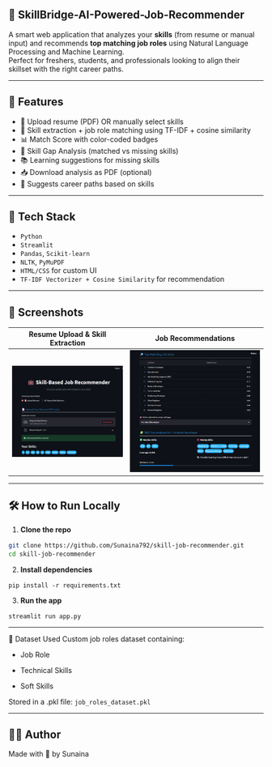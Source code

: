 ﻿##  💼 SkillBridge-AI-Powered-Job-Recommender


A smart web application that analyzes your **skills** (from resume or manual input) and recommends **top matching job roles** using Natural Language Processing and Machine Learning.  
Perfect for freshers, students, and professionals looking to align their skillset with the right career paths.

---

## 🚀 Features

- 📄 Upload resume (PDF) OR manually select skills
- 🤖 Skill extraction + job role matching using TF-IDF + cosine similarity
- 📊 Match Score with color-coded badges
- 🧠 Skill Gap Analysis (matched vs missing skills)
- 📚 Learning suggestions for missing skills
- 📥 Download analysis as PDF (optional)
- 🔁 Suggests career paths based on skills

---

## 🧠 Tech Stack

- `Python`
- `Streamlit`
- `Pandas`, `Scikit-learn`
- `NLTK`, `PyMuPDF`
- `HTML/CSS` for custom UI
- `TF-IDF Vectorizer + Cosine Similarity` for recommendation

---

## 📸 Screenshots

| Resume Upload & Skill Extraction | Job Recommendations |
|----------------------------------|----------------------|
| ![upload](manual-skill.png)     | ![match](job-preview.png) |

---

## 🛠️ How to Run Locally

1. **Clone the repo**
```bash
git clone https://github.com/Sunaina792/skill-job-recommender.git
cd skill-job-recommender
```
2. **Install dependencies**
```
pip install -r requirements.txt
```
3. **Run the app**
```
streamlit run app.py
```

---

📂 Dataset Used
Custom job roles dataset containing:

- Job Role

- Technical Skills

 - Soft Skills

Stored in a .pkl file: ```job_roles_dataset.pkl```

---

 ## 🙋‍♀️ Author
Made with 💖 by Sunaina


